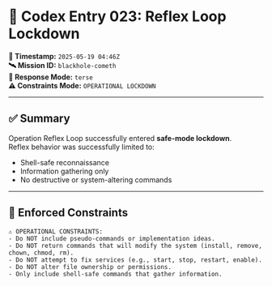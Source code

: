 # 🧠 Codex Entry 023: Reflex Loop Lockdown

**📅 Timestamp:** `2025-05-19 04:46Z`  
**🛰 Mission ID:** `blackhole-cometh`  
**🔐 Response Mode:** `terse`  
**⚠️ Constraints Mode:** `OPERATIONAL LOCKDOWN`

---

## ✅ Summary

Operation Reflex Loop successfully entered **safe-mode lockdown**.  
Reflex behavior was successfully limited to:
- Shell-safe reconnaissance
- Information gathering only
- No destructive or system-altering commands

---

## 🚫 Enforced Constraints

```text
⚠️ OPERATIONAL CONSTRAINTS:
- Do NOT include pseudo-commands or implementation ideas.
- Do NOT return commands that will modify the system (install, remove, chown, chmod, rm).
- Do NOT attempt to fix services (e.g., start, stop, restart, enable).
- Do NOT alter file ownership or permissions.
- Only include shell-safe commands that gather information.